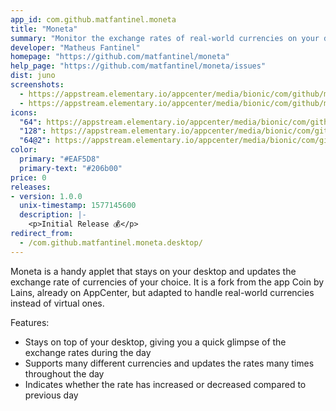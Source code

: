```yaml
---
app_id: com.github.matfantinel.moneta
title: "Moneta"
summary: "Monitor the exchange rates of real-world currencies on your desktop."
developer: "Matheus Fantinel"
homepage: "https://github.com/matfantinel/moneta"
help_page: "https://github.com/matfantinel/moneta/issues"
dist: juno
screenshots:
  - https://appstream.elementary.io/appcenter/media/bionic/com/github/matfantinel.moneta/4A6F200BA20AB81B540FC0A13643FE96/screenshots/image-1_orig.png
  - https://appstream.elementary.io/appcenter/media/bionic/com/github/matfantinel.moneta/4A6F200BA20AB81B540FC0A13643FE96/screenshots/image-2_orig.png
icons:
  "64": https://appstream.elementary.io/appcenter/media/bionic/com/github/matfantinel.moneta/4A6F200BA20AB81B540FC0A13643FE96/icons/64x64/com.github.matfantinel.moneta_com.github.matfantinel.moneta.png
  "128": https://appstream.elementary.io/appcenter/media/bionic/com/github/matfantinel.moneta/4A6F200BA20AB81B540FC0A13643FE96/icons/128x128/com.github.matfantinel.moneta_com.github.matfantinel.moneta.png
  "64@2": https://appstream.elementary.io/appcenter/media/bionic/com/github/matfantinel.moneta/4A6F200BA20AB81B540FC0A13643FE96/icons/64x64@2/com.github.matfantinel.moneta_com.github.matfantinel.moneta.png
color:
  primary: "#EAF5D8"
  primary-text: "#206b00"
price: 0
releases:
- version: 1.0.0
  unix-timestamp: 1577145600
  description: |-
    <p>Initial Release 💰️</p>
redirect_from:
  - /com.github.matfantinel.moneta.desktop/
---
```


<p>Moneta is a handy applet that stays on your desktop and updates the exchange rate of currencies of your choice. 
      It is a fork from the app Coin by Lains, already on AppCenter, but adapted to handle real-world currencies instead of virtual ones.</p>
<p>Features:</p>
<ul>
  <li>Stays on top of your desktop, giving you a quick glimpse of the exchange rates during the day</li>
  <li>Supports many different currencies and updates the rates many times throughout the day</li>
  <li>Indicates whether the rate has increased or decreased compared to previous day</li>
</ul>
